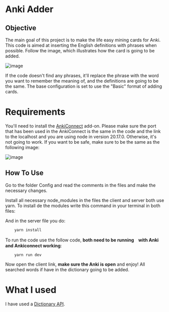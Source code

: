# Anki Adder

## Objective

The main goal of this project is to make the life easy mining cards for Anki. This code is aimed at inserting the English definitions with phrases when possible. Follow the image, which illustrates how the card is going to be added.

![image](https://github.com/user-attachments/assets/e10af457-a1c9-4d5b-9b2d-a91bd28998ee)

If the code doesn't find any phrases, it'll replace the phrase with the word you want to remember the meaning of, and the definitions are going to be the same. The base configuration is set to use the "Basic" format of adding cards.

# Requirements

You'll need to install the [AnkiConnect](https://ankiweb.net/shared/info/2055492159) add-on. Please make sure the port that has been used in the AnkiConnect is the same in the code and the link to the localhost and you are using node in version 20.17.0. Otherwise, it's not going to work. If you want to be safe, make sure to be the same as the following image:

![image](https://github.com/user-attachments/assets/42cc058e-b777-49c3-8d36-e838b30efa88)

## How To Use

Go to the folder Config and read the comments in the files and make the necessary changes.

Install all necessary node_modules in the files the client and server both use yarn. To install de the modules write this command in your terminal in both files:

And in the server file you do:

```
    yarn install
```

To run the code use the follow code, **both need to be running　with Anki and Ankiconnect working**:

```
    yarn run dev
```

Now open the client link, **make sure the Anki is open** and enjoy! All searched words if have in the dictionary going to be added.

# What I used

I have used a [Dictionary API](https://dictionaryapi.dev/).
